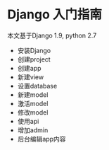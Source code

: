 # Django 入门指南
本文基于Django 1.9, python 2.7
- 安装Django
- 创建project
- 创建app
- 新建view
- 设置database
- 新建model
- 激活model
- 修改model
- 使用api
- 增加admin
- 后台编辑app内容